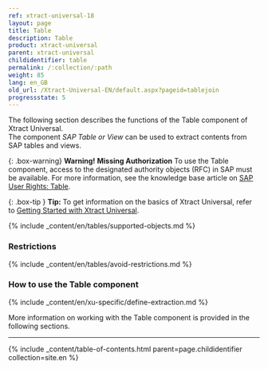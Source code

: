 ```yaml
---
ref: xtract-universal-18
layout: page
title: Table
description: Table
product: xtract-universal
parent: xtract-universal
childidentifier: table
permalink: /:collection/:path
weight: 85
lang: en_GB
old_url: /Xtract-Universal-EN/default.aspx?pageid=tablejoin
progressstate: 5
---
```

The following section describes the functions of the Table component of Xtract Universal. <br>
The component *SAP Table or View* can be used to extract contents from SAP tables and views. <br>

{: .box-warning}
**Warning!** **Missing Authorization**
To use the Table component, access to the designated authority objects (RFC) in SAP must be available.
For more information, see the knowledge base article on [SAP User Rights: Table](https://kb.theobald-software.com/sap/authority-objects-sap-user-rights#table).


{: .box-tip }
**Tip:** To get information on the basics of Xtract Universal, refer to [Getting Started with Xtract Universal](./getting-started). <br>

{% include _content/en/tables/supported-objects.md %}

### Restrictions
{% include _content/en/tables/avoid-restrictions.md  %}


### How to use the Table component
{% include _content/en/xu-specific/define-extraction.md %}

More information on working with the Table component is provided in the following sections.

---

{% include _content/table-of-contents.html parent=page.childidentifier collection=site.en %}